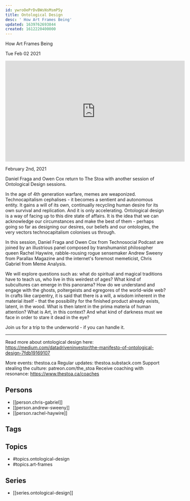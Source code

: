 ```yaml
---
id: ywroOePrDvBWsNsMsmP5y
title: Ontological Design
desc: ' How Art Frames Being'
updated: 1639762693844
created: 1612220400000
---
```



 How Art Frames Being

Tue Feb 02 2021

<iframe width="560" height="315" src="https://www.youtube.com/embed/XJbPsiDMnM4" title="Ontological Design: How Art Frames Being w/ Chris Gabriel, Andrew Sweeny, & Rachel Haywire" frameborder="0" allow="accelerometer; autoplay; clipboard-write; encrypted-media; gyroscope; picture-in-picture" allowfullscreen ></iframe>

February 2nd, 2021

Daniel Fraga and Owen Cox return to The Stoa with another session of Ontological Design sessions. 

In the age of 4th generation warfare, memes are weaponized. Technocapitalism cephalises - it becomes a sentient and autonomous entity. It gains a will of its own, continually recycling human desire for its own survival and replication. And it is only accelerating. Ontological design is a way of facing up to this dire state of affairs. It is the idea that we can acknowledge our circumstances and make the best of them - perhaps going so far as designing our desires, our beliefs and our ontologies, the very vectors technocapitalism colonises us through.

In this session, Daniel Fraga and Owen Cox from Technosocial Podcast are joined by an illustrious panel composed by transhumanist philosopher queen Rachel Haywire, rabble-rousing rogue sensemaker Andrew Sweeny from Parallax Magazine and the internet's foremost memeticist, Chris Gabriel from Meme Analysis.

We will explore questions such as: what do spiritual and magical traditions have to teach us, who live in this weirdest of ages? What kind of subcultures can emerge in this panorama? How do we understand and engage with the ghosts, poltergeists and egregores of the world-wide web? In crafts like carpentry, it is said that there is a will, a wisdom inherent in the material itself - that the possibility for the finished product already exists, latent, in the wood. What is then latent in the prima materia of human attention? What is Art, in this context? And what kind of darkness must we face in order to stare it dead in the eye?

Join us for a trip to the underworld - if you can handle it.

***

Read more about ontological design here: https://medium.com/datadriveninvestor/the-manifesto-of-ontological-design-7fdb19169107

More events: thestoa.ca
Regular updates: thestoa.substack.com
Support stealing the culture: patreon.com/the_stoa
Receive coaching with resonance: https://www.thestoa.ca/coaches

## Persons

- [[person.chris-gabriel]]
- [[person.andrew-sweeny]]
- [[person.rachel-haywire]]

## Tags



## Topics

- #topics.ontological-design
- #topics.art-frames

## Series

- [[series.ontological-design]]


